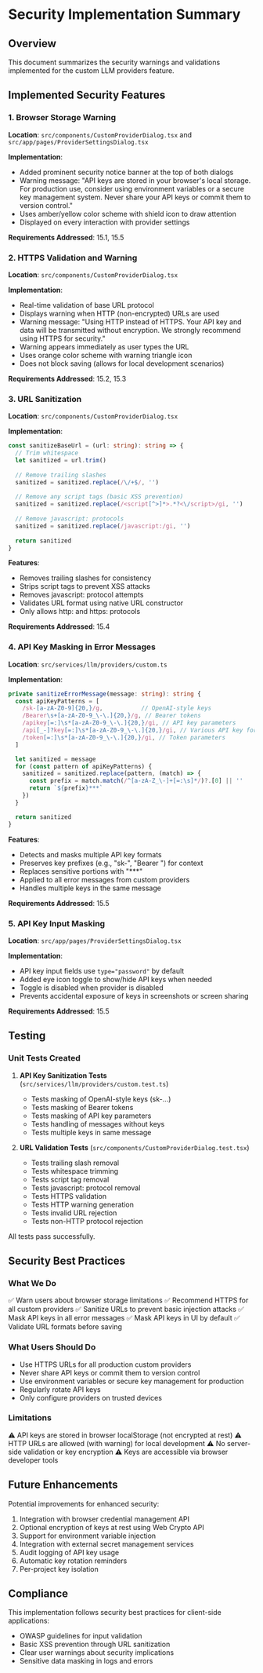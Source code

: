 # Security Implementation Summary

## Overview
This document summarizes the security warnings and validations implemented for the custom LLM providers feature.

## Implemented Security Features

### 1. Browser Storage Warning
**Location**: `src/components/CustomProviderDialog.tsx` and `src/app/pages/ProviderSettingsDialog.tsx`

**Implementation**:
- Added prominent security notice banner at the top of both dialogs
- Warning message: "API keys are stored in your browser's local storage. For production use, consider using environment variables or a secure key management system. Never share your API keys or commit them to version control."
- Uses amber/yellow color scheme with shield icon to draw attention
- Displayed on every interaction with provider settings

**Requirements Addressed**: 15.1, 15.5

### 2. HTTPS Validation and Warning
**Location**: `src/components/CustomProviderDialog.tsx`

**Implementation**:
- Real-time validation of base URL protocol
- Displays warning when HTTP (non-encrypted) URLs are used
- Warning message: "Using HTTP instead of HTTPS. Your API key and data will be transmitted without encryption. We strongly recommend using HTTPS for security."
- Warning appears immediately as user types the URL
- Uses orange color scheme with warning triangle icon
- Does not block saving (allows for local development scenarios)

**Requirements Addressed**: 15.2, 15.3

### 3. URL Sanitization
**Location**: `src/components/CustomProviderDialog.tsx`

**Implementation**:
```typescript
const sanitizeBaseUrl = (url: string): string => {
  // Trim whitespace
  let sanitized = url.trim()
  
  // Remove trailing slashes
  sanitized = sanitized.replace(/\/+$/, '')
  
  // Remove any script tags (basic XSS prevention)
  sanitized = sanitized.replace(/<script[^>]*>.*?<\/script>/gi, '')
  
  // Remove javascript: protocols
  sanitized = sanitized.replace(/javascript:/gi, '')
  
  return sanitized
}
```

**Features**:
- Removes trailing slashes for consistency
- Strips script tags to prevent XSS attacks
- Removes javascript: protocol attempts
- Validates URL format using native URL constructor
- Only allows http: and https: protocols

**Requirements Addressed**: 15.4

### 4. API Key Masking in Error Messages
**Location**: `src/services/llm/providers/custom.ts`

**Implementation**:
```typescript
private sanitizeErrorMessage(message: string): string {
  const apiKeyPatterns = [
    /sk-[a-zA-Z0-9]{20,}/g,           // OpenAI-style keys
    /Bearer\s+[a-zA-Z0-9_\-\.]{20,}/g, // Bearer tokens
    /apikey[=:]\s*[a-zA-Z0-9_\-\.]{20,}/gi, // API key parameters
    /api[_-]?key[=:]\s*[a-zA-Z0-9_\-\.]{20,}/gi, // Various API key formats
    /token[=:]\s*[a-zA-Z0-9_\-\.]{20,}/gi, // Token parameters
  ]

  let sanitized = message
  for (const pattern of apiKeyPatterns) {
    sanitized = sanitized.replace(pattern, (match) => {
      const prefix = match.match(/^[a-zA-Z_\-]+[=:\s]*/)?.[0] || ''
      return `${prefix}***`
    })
  }

  return sanitized
}
```

**Features**:
- Detects and masks multiple API key formats
- Preserves key prefixes (e.g., "sk-", "Bearer ") for context
- Replaces sensitive portions with "***"
- Applied to all error messages from custom providers
- Handles multiple keys in the same message

**Requirements Addressed**: 15.5

### 5. API Key Input Masking
**Location**: `src/app/pages/ProviderSettingsDialog.tsx`

**Implementation**:
- API key input fields use `type="password"` by default
- Added eye icon toggle to show/hide API keys when needed
- Toggle is disabled when provider is disabled
- Prevents accidental exposure of keys in screenshots or screen sharing

**Requirements Addressed**: 15.5

## Testing

### Unit Tests Created

1. **API Key Sanitization Tests** (`src/services/llm/providers/custom.test.ts`)
   - Tests masking of OpenAI-style keys (sk-...)
   - Tests masking of Bearer tokens
   - Tests masking of API key parameters
   - Tests handling of messages without keys
   - Tests multiple keys in same message

2. **URL Validation Tests** (`src/components/CustomProviderDialog.test.tsx`)
   - Tests trailing slash removal
   - Tests whitespace trimming
   - Tests script tag removal
   - Tests javascript: protocol removal
   - Tests HTTPS validation
   - Tests HTTP warning generation
   - Tests invalid URL rejection
   - Tests non-HTTP protocol rejection

All tests pass successfully.

## Security Best Practices

### What We Do
✅ Warn users about browser storage limitations
✅ Recommend HTTPS for all custom providers
✅ Sanitize URLs to prevent basic injection attacks
✅ Mask API keys in all error messages
✅ Mask API keys in UI by default
✅ Validate URL formats before saving

### What Users Should Do
- Use HTTPS URLs for all production custom providers
- Never share API keys or commit them to version control
- Use environment variables or secure key management for production
- Regularly rotate API keys
- Only configure providers on trusted devices

### Limitations
⚠️ API keys are stored in browser localStorage (not encrypted at rest)
⚠️ HTTP URLs are allowed (with warning) for local development
⚠️ No server-side validation or key encryption
⚠️ Keys are accessible via browser developer tools

## Future Enhancements

Potential improvements for enhanced security:
1. Integration with browser credential management API
2. Optional encryption of keys at rest using Web Crypto API
3. Support for environment variable injection
4. Integration with external secret management services
5. Audit logging of API key usage
6. Automatic key rotation reminders
7. Per-project key isolation

## Compliance

This implementation follows security best practices for client-side applications:
- OWASP guidelines for input validation
- Basic XSS prevention through URL sanitization
- Clear user warnings about security implications
- Sensitive data masking in logs and errors

